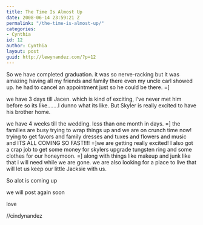 ```yaml
---
title: The Time Is Almost Up
date: 2008-06-14 23:59:21 Z
permalink: "/the-time-is-almost-up/"
categories:
- Cynthia
id: 12
author: Cynthia
layout: post
guid: http://lewynandez.com/?p=12
---
```


So we have completed graduation. it was so nerve-racking but it was amazing having all my friends and family there even my uncle carl showed up. he had to cancel an appointment just so he could be there. =]

we have 3 days till Jacen. which is kind of exciting, I&#8217;ve never met him before so its like&#8230;&#8230;.I dunno what its like. But Skyler is really excited to have his brother home.

we have 4 weeks till the wedding. less than one month in days. =] the families are busy trying to wrap things up and we are on crunch time now! trying to get favors and family dresses and tuxes and flowers and music and ITS ALL COMING SO FAST!!!! =]we are getting really excited! I also got a crap job to get some money for skylers upgrade tungsten ring and some clothes for our honeymoon. =] along with things like makeup and junk like that i will need while we are gone. we are also looking for a place to live that will let us keep our little Jacksie with us.

So alot is coming up

we will post again soon

love

//cindynandez